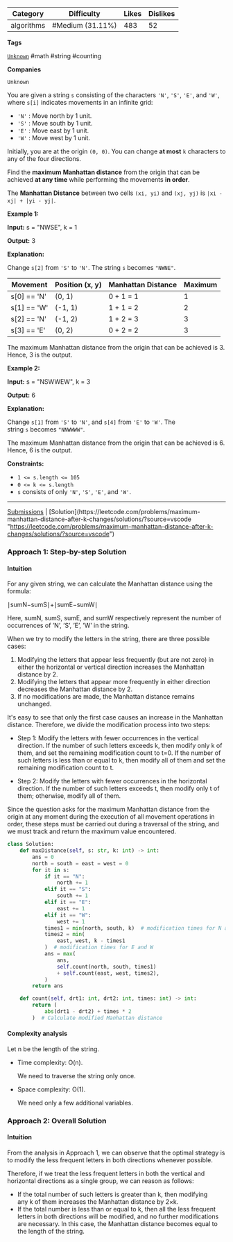 | Category   | Difficulty       | Likes | Dislikes |
| ---------- | ---------------- | ----- | -------- |
| algorithms | #Medium (31.11%) | 483   | 52       |

**Tags**

[`Unknown`](https://leetcode.com/tag/Unknown?source=vscode "https://leetcode.com/tag/Unknown?source=vscode")  #math #string #counting

**Companies**

`Unknown`

You are given a string `s` consisting of the characters `'N'`, `'S'`, `'E'`, and `'W'`, where `s[i]` indicates movements in an infinite grid:

- `'N'` : Move north by 1 unit.
- `'S'` : Move south by 1 unit.
- `'E'` : Move east by 1 unit.
- `'W'` : Move west by 1 unit.

Initially, you are at the origin `(0, 0)`. You can change **at most** `k` characters to any of the four directions.

Find the **maximum** **Manhattan distance** from the origin that can be achieved **at any time** while performing the movements **in order**.

The **Manhattan Distance** between two cells `(xi, yi)` and `(xj, yj)` is `|xi - xj| + |yi - yj|`.

**Example 1:**

**Input:** s = "NWSE", k = 1

**Output:** 3

**Explanation:**

Change `s[2]` from `'S'` to `'N'`. The string `s` becomes `"NWNE"`.

|Movement|Position (x, y)|Manhattan Distance|Maximum|
|---|---|---|---|
|s[0] == 'N'|(0, 1)|0 + 1 = 1|1|
|s[1] == 'W'|(-1, 1)|1 + 1 = 2|2|
|s[2] == 'N'|(-1, 2)|1 + 2 = 3|3|
|s[3] == 'E'|(0, 2)|0 + 2 = 2|3|

The maximum Manhattan distance from the origin that can be achieved is 3. Hence, 3 is the output.

**Example 2:**

**Input:** s = "NSWWEW", k = 3

**Output:** 6

**Explanation:**

Change `s[1]` from `'S'` to `'N'`, and `s[4]` from `'E'` to `'W'`. The string `s` becomes `"NNWWWW"`.

The maximum Manhattan distance from the origin that can be achieved is 6. Hence, 6 is the output.

**Constraints:**

- `1 <= s.length <= 105`
- `0 <= k <= s.length`
- `s` consists of only `'N'`, `'S'`, `'E'`, and `'W'`.

---

[Submissions](https://leetcode.com/problems/maximum-manhattan-distance-after-k-changes/submissions/?source=vscode "https://leetcode.com/problems/maximum-manhattan-distance-after-k-changes/submissions/?source=vscode") | [Solution](https://leetcode.com/problems/maximum-manhattan-distance-after-k-changes/solutions/?source=vscode "https://leetcode.com/problems/maximum-manhattan-distance-after-k-changes/solutions/?source=vscode")

### Approach 1: Step-by-step Solution

#### Intuition

For any given string, we can calculate the Manhattan distance using the formula:

∣sumN​−sumS​∣+∣sumE​−sumW​∣

Here, sumN​, sumS​, sumE​, and sumW​ respectively represent the number of occurrences of ’N’, ’S’, ’E’, ’W’ in the string.

When we try to modify the letters in the string, there are three possible cases:

1. Modifying the letters that appear less frequently (but are not zero) in either the horizontal or vertical direction increases the Manhattan distance by 2.
2. Modifying the letters that appear more frequently in either direction decreases the Manhattan distance by 2.
3. If no modifications are made, the Manhattan distance remains unchanged.

It's easy to see that only the first case causes an increase in the Manhattan distance. Therefore, we divide the modification process into two steps:

- Step 1: Modify the letters with fewer occurrences in the vertical direction. If the number of such letters exceeds k, then modify only k of them, and set the remaining modification count to t=0. If the number of such letters is less than or equal to k, then modify all of them and set the remaining modification count to t.
    
- Step 2: Modify the letters with fewer occurrences in the horizontal direction. If the number of such letters exceeds t, then modify only t of them; otherwise, modify all of them.
    

Since the question asks for the maximum Manhattan distance from the origin at any moment during the execution of all movement operations in order, these steps must be carried out during a traversal of the string, and we must track and return the maximum value encountered.

```python
class Solution:
    def maxDistance(self, s: str, k: int) -> int:
        ans = 0
        north = south = east = west = 0
        for it in s:
            if it == "N":
                north += 1
            elif it == "S":
                south += 1
            elif it == "E":
                east += 1
            elif it == "W":
                west += 1
            times1 = min(north, south, k)  # modification times for N and S
            times2 = min(
                east, west, k - times1
            )  # modification times for E and W
            ans = max(
                ans,
                self.count(north, south, times1)
                + self.count(east, west, times2),
            )
        return ans

    def count(self, drt1: int, drt2: int, times: int) -> int:
        return (
            abs(drt1 - drt2) + times * 2
        )  # Calculate modified Manhattan distance
```

#### Complexity analysis

Let n be the length of the string.

- Time complexity: O(n).
    
    We need to traverse the string only once.
    
- Space complexity: O(1).
    
    We need only a few additional variables.


### Approach 2: Overall Solution

#### Intuition

From the analysis in Approach 1, we can observe that the optimal strategy is to modify the less frequent letters in both directions whenever possible.

Therefore, if we treat the less frequent letters in both the vertical and horizontal directions as a single group, we can reason as follows:

- If the total number of such letters is greater than k, then modifying any k of them increases the Manhattan distance by 2×k.
- If the total number is less than or equal to k, then all the less frequent letters in both directions will be modified, and no further modifications are necessary. In this case, the Manhattan distance becomes equal to the length of the string.